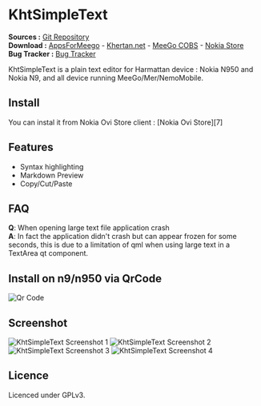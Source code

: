 KhtSimpleText
===========

**Sources :** [Git Repository][1]  
**Download :** [AppsForMeego][12] - [Khertan.net][11] - [MeeGo COBS][13] - [Nokia Store][14]  
**Bug Tracker :** [Bug Tracker][3]  

KhtSimpleText is a plain text editor for Harmattan device : Nokia N950 and Nokia N9, and all device running MeeGo/Mer/NemoMobile.

Install
---------
You can instal it from Nokia Ovi Store client : [Nokia Ovi Store][7]

Features
---------
  * Syntax highlighting
  * Markdown Preview
  * Copy/Cut/Paste
  
FAQ
---------
**Q**: When opening large text file application crash  
**A**: In fact the application didn't crash but can appear frozen for some seconds, this is due to a limitation of qml when using large text in a TextArea qt component.

Install on n9/n950 via QrCode
-----------------------------------
![Qr Code][15]

Screenshot
---------

![KhtSimpleText Screenshot 1][4]
![KhtSimpleText Screenshot 2][5]
![KhtSimpleText Screenshot 3][6]
![KhtSimpleText Screenshot 4][8]

Licence
---------

Licenced under GPLv3.

[1]:https://github.com/khertan/KhtSimpleText/
[3]:https://github.com/khertan/KhtSimpleText/issues
[4]:http://khertan.net/medias/khtsimpletext_screenshot_1.png
[5]:http://khertan.net/medias/khtsimpletext_screenshot_2.png
[6]:http://khertan.net/medias/khtsimpletext_screenshot_3.png
[8]:http://khertan.net/medias/khtsimpletext_screenshot_4.png
[11]:http://khertan.net/downloads
[12]:http://apps.formeego.com/staging/applications/n9/pr1.0/harmattan/Office/khtsimpletext/
[13]:http://repo.pub.meego.com/home:/khertan/Harmattan/armel/
[14]:http://store.ovi.com/content/266777
[15]:http://khertan.net/medias/khtsimpletext_qrcode.png